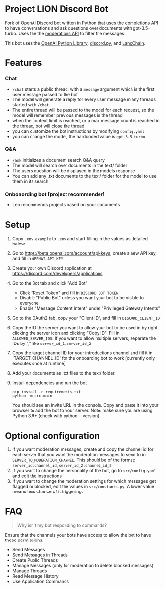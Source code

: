 # Project LION Discord Bot

Fork of OpenAI Discord bot written in Python that uses the [completions API](https://beta.openai.com/docs/api-reference/completions) to have conversations and ask questions over documents with gpt-3.5-turbo. Uses the the [moderations API](https://beta.openai.com/docs/api-reference/moderations) to filter the messages. 

This bot uses the [OpenAI Python Library](https://github.com/openai/openai-python), [discord.py](https://discordpy.readthedocs.io/), and [LangChain](https://python.langchain.com/).


# Features
### Chat
- `/chat` starts a public thread, with a `message` argument which is the first user message passed to the bot
- The model will generate a reply for every user message in any threads started with `/chat`
- The entire thread will be passed to the model for each request, so the model will remember previous messages in the thread
- when the context limit is reached, or a max message count is reached in the thread, bot will close the thread
- you can customize the bot instructions by modifying `config.yaml`
- you can change the model, the hardcoded value is `gpt-3.5-turbo`

### Q&A
- `/ask` initializes a document search Q&A query
- The model will search over documents in the text/ folder
- The users question will be displayed in the models response
- You can add any .txt documents to the text/ folder for the model to use them in its search

### Onboaording bot [project recommender]
- Leo recommends projects based on your documents

# Setup

1. Copy `.env.example` to `.env` and start filling in the values as detailed below
1. Go to https://beta.openai.com/account/api-keys, create a new API key, and fill in `OPENAI_API_KEY`
1. Create your own Discord application at https://discord.com/developers/applications
1. Go to the Bot tab and click "Add Bot"
    - Click "Reset Token" and fill in `DISCORD_BOT_TOKEN`
    - Disable "Public Bot" unless you want your bot to be visible to everyone
    - Enable "Message Content Intent" under "Privileged Gateway Intents"
1. Go to the OAuth2 tab, copy your "Client ID", and fill in `DISCORD_CLIENT_ID`
1. Copy the ID the server you want to allow your bot to be used in by right clicking the server icon and clicking "Copy ID". Fill in `ALLOWED_SERVER_IDS`. If you want to allow multiple servers, separate the IDs by "," like `server_id_1,server_id_2`
1. Copy the target channel ID for your introductions channel and fill it in 'TARGET_CHANNEL_ID' for the onboarding bot to work [currently only executes once at runtime]

1. Add your documents as .txt files to the text/ folder.

1. Install dependencies and run the bot
    ```
    pip install -r requirements.txt
    python -m src.main
    ```
    You should see an invite URL in the console. Copy and paste it into your browser to add the bot to your server.
    Note: make sure you are using Python 3.9+ (check with python --version)


# Optional configuration

1. If you want moderation messages, create and copy the channel id for each server that you want the moderation messages to send to in `SERVER_TO_MODERATION_CHANNEL`. This should be of the format: `server_id:channel_id,server_id_2:channel_id_2`
1. If you want to change the personality of the bot, go to `src/config.yaml` and edit the instructions
1. If you want to change the moderation settings for which messages get flagged or blocked, edit the values in `src/constants.py`. A lower value means less chance of it triggering.

# FAQ

> Why isn't my bot responding to commands?

Ensure that the channels your bots have access to allow the bot to have these permissions.
- Send Messages
- Send Messages in Threads
- Create Public Threads
- Manage Messages (only for moderation to delete blocked messages)
- Manage Threads
- Read Message History
- Use Application Commands
